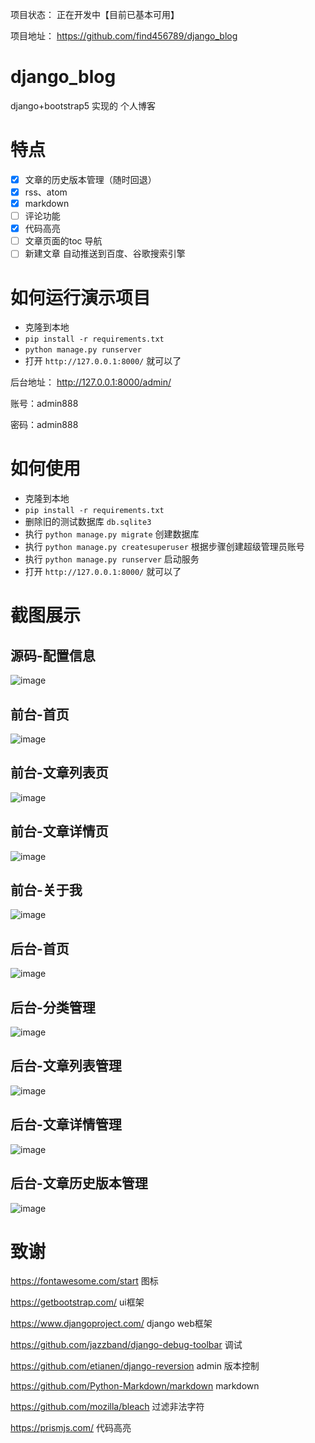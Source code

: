 
项目状态： 正在开发中【目前已基本可用】

项目地址： https://github.com/find456789/django_blog

# django_blog
django+bootstrap5 实现的 个人博客






# 特点

- [x] 文章的历史版本管理（随时回退）
- [x] rss、atom
- [x] markdown
- [ ] 评论功能
- [x] 代码高亮
- [ ] 文章页面的toc 导航
- [ ] 新建文章 自动推送到百度、谷歌搜索引擎

# 如何运行演示项目

- 克隆到本地
- `pip install -r requirements.txt`
- `python manage.py runserver`
- 打开 `http://127.0.0.1:8000/` 就可以了

后台地址：  http://127.0.0.1:8000/admin/

账号：admin888

密码：admin888

# 如何使用
- 克隆到本地
- `pip install -r requirements.txt`
- 删除旧的测试数据库 `db.sqlite3`
- 执行 `python manage.py migrate` 创建数据库
- 执行 `python manage.py createsuperuser` 根据步骤创建超级管理员账号
- 执行 `python manage.py runserver` 启动服务
- 打开 `http://127.0.0.1:8000/` 就可以了

# 截图展示
## 源码-配置信息
![image](https://user-images.githubusercontent.com/6580897/136949249-a0caf031-d7c9-4264-a889-8bc177970249.png)


## 前台-首页
![image](https://user-images.githubusercontent.com/6580897/136948957-f1b939c5-765a-45a9-98ed-ec51546601cd.png)

## 前台-文章列表页
![image](https://user-images.githubusercontent.com/6580897/136948978-024bca66-6b68-49e3-9d3e-bc0d4a677cfc.png)


## 前台-文章详情页
![image](https://user-images.githubusercontent.com/6580897/137133118-565290f7-0109-4952-b0fa-ad11169b8034.png)


## 前台-关于我
![image](https://user-images.githubusercontent.com/6580897/136949027-be794446-a04b-47cc-86e6-433bf5c58a2a.png)

## 后台-首页
![image](https://user-images.githubusercontent.com/6580897/136937552-3a825fef-4136-44e7-afef-133d9916d2d3.png)

## 后台-分类管理
![image](https://user-images.githubusercontent.com/6580897/136937582-b3149c74-b4ae-4336-a358-dacd711c82ea.png)

## 后台-文章列表管理
![image](https://user-images.githubusercontent.com/6580897/136937619-0e27e2ba-b74b-4461-9dfd-267ec2b511ae.png)

## 后台-文章详情管理
![image](https://user-images.githubusercontent.com/6580897/136937652-3c955e7f-1ff4-494d-b143-de38cedfaac7.png)

## 后台-文章历史版本管理
![image](https://user-images.githubusercontent.com/6580897/136937681-32851ab6-e128-4f95-9453-e6fde76e0b4c.png)



# 致谢

https://fontawesome.com/start 图标

https://getbootstrap.com/  ui框架

https://www.djangoproject.com/ django web框架

https://github.com/jazzband/django-debug-toolbar   调试

https://github.com/etianen/django-reversion    admin 版本控制

https://github.com/Python-Markdown/markdown  markdown

https://github.com/mozilla/bleach   过滤非法字符

https://prismjs.com/ 代码高亮
